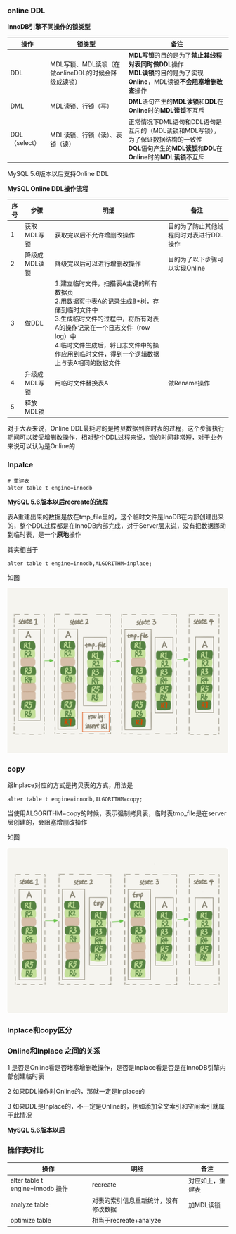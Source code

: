 ### online DDL

**InnoDB引擎不同操作的锁类型**

| 操作          | 锁类型                                              | 备注                                                         |
| ------------- | --------------------------------------------------- | ------------------------------------------------------------ |
| DDL           | MDL写锁、MDL读锁（在做onlineDDL的时候会降级成读锁） | **MDL写锁**的目的是为了**禁止其线程对表同时做DDL**操作<br>**MDL读锁**的目的是为了实现**Online**，MDL读锁**不会阻塞增删改查**操作 |
| DML           | MDL读锁、行锁（写）                                 | **DML**语句产生的**MDL读锁**和**DDL**在**Online**时的**MDL读锁**不互斥 |
| DQL（select） | MDL读锁、行锁（读）、表锁（读）                     | 正常情况下DML语句和DDL语句是互斥的（MDL读锁和MDL写锁），为了保证数据结构的一致性<br/>**DQL**语句产生的**MDL读锁**和**DDL**在**Online**时的**MDL读锁**不互斥 |

MySQL 5.6版本以后支持Online DDL

**MySQL Online DDL操作流程**

| 序号 | 步骤          | 明细                                                         | 备注                                    |
| ---- | ------------- | ------------------------------------------------------------ | --------------------------------------- |
| 1    | 获取MDL写锁   | 获取完以后不允许增删改操作                                   | 目的为了防止其他线程同时对表进行DDL操作 |
| 2    | 降级成MDL读锁 | 降级完以后可以进行增删改操作                                 | 目的为了以下步骤可以实现Online          |
| 3    | 做DDL         | 1.建立临时文件，扫描表A主键的所有数据页<br>2.用数据页中表A的记录生成B+树，存储到临时文件中<br>3.生成临时文件的过程中，将所有对表A的操作记录在一个日志文件（row log）中<br>4.临时文件生成后，将日志文件中的操作应用到临时文件，得到一个逻辑数据上与表A相同的数据文件<br> |                                         |
| 4    | 升级成MDL写锁 | 用临时文件替换表A                                            | 做Rename操作                            |
| 5    | 释放MDL锁     |                                                              |                                         |

对于大表来说，Online DDL最耗时的是拷贝数据到临时表的过程，这个步骤执行期间可以接受增删改操作，相对整个DDL过程来说，锁的时间非常短，对于业务来说可以认为是Online的

### Inpalce

```shell
# 重建表
alter table t engine=innodb
```

**MySQL 5.6版本以后recreate的流程**

表A重建出来的数据是放在tmp_file里的，这个临时文件是InoDB在内部创建出来的，整个DDL过程都是在InnoDB内部完成，对于Server层来说，没有把数据挪动到临时表，是一个**原地**操作

其实相当于

```shell
alter table t engine=innodb,ALGORITHM=inplace;
```

如图

![](pic/08.png)

### copy

跟Inplace对应的方式是拷贝表的方式，用法是

```shell
alter table t engine=innodb,ALGORITHM=copy;
```

当使用ALGORITHM=copy的时候，表示强制拷贝表，临时表tmp_file是在server层创建的，会阻塞增删改操作

如图

![](pic/07.png)

### Inplace和copy区分



### Online和Inplace 之间的关系

1 是否是Online看是否堵塞增删改操作，是否是Inplace看是否是在InnoDB引擎内部创建临时表

2 如果DDL操作时Online的，那就一定是Inplace的

3 如果DDL是Inplace的，不一定是Online的，例如添加全文索引和空间索引就属于此情况

**MySQL 5.6版本以后**

### 操作表对比

| 操作                             | 明细                                 | 备注             |
| -------------------------------- | ------------------------------------ | ---------------- |
| alter table t engine=innodb 操作 | recreate                             | 对应如上，重建表 |
| analyze table                    | 对表的索引信息重新统计，没有修改数据 | 加MDL读锁        |
| optimize table                   | 相当于recreate+analyze               |                  |

